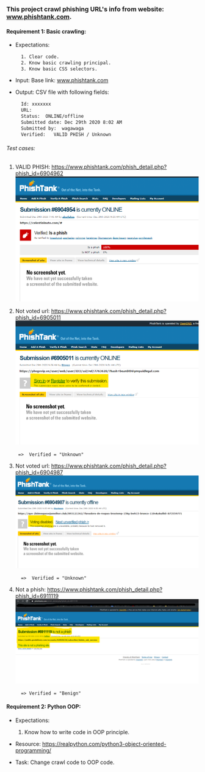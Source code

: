 ### This project crawl phishing URL's info from website: www.phishtank.com.

#### Requirement 1: Basic crawling:

- Expectations:

        1. Clear code.
        2. Know basic crawling principal.
        3. Know basic CSS selectors.

- Input: Base link: www.phishtank.com
- Output: CSV file with following fields:

        Id: xxxxxxx
        URL:
        Status:  ONLINE/offline
        Submitted date: Dec 29th 2020 8:02 AM
        Submitted by:  wagawaga
        Verified: 	VALID PHISH / Unknown

###### Test cases:

1. VALID PHISH: https://www.phishtank.com/phish_detail.php?phish_id=6904962
   ![Normal](imgs/normal.png)

2. Not voted url: https://www.phishtank.com/phish_detail.php?phish_id=6905011
   ![Not voted](imgs/not_voted.png)

        =>  Verified = "Unknown"

3. Not voted url: https://www.phishtank.com/phish_detail.php?phish_id=6904987
   ![Not voted](imgs/vote_disabled.png)

         =>  Verified = "Unknown"  
4. Not a phish: https://www.phishtank.com/phish_detail.php?phish_id=6911119
   ![Not a phish](imgs/not_a_phish.png)

         => Verified = "Benign"

#### Requirement 2: Python OOP:
    
- Expectations:
    
    1. Know how to write code in OOP principle.
    
- Resource: https://realpython.com/python3-object-oriented-programming/

- Task: Change crawl code to OOP code.